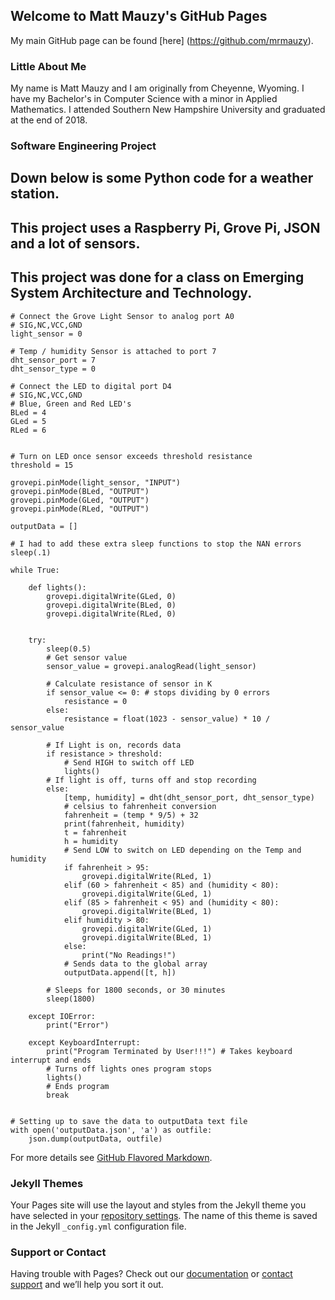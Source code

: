 ## Welcome to Matt Mauzy's GitHub Pages

My main GitHub page can be found [here] (https://github.com/mrmauzy).

### Little About Me

My name is Matt Mauzy and I am originally from Cheyenne, Wyoming. 
I have my Bachelor's in Computer Science with a minor in Applied Mathematics.
I attended Southern New Hampshire University and graduated at the end of 2018. 

### Software Engineering Project
## Down below is some Python code for a weather station.
## This project uses a Raspberry Pi, Grove Pi, JSON and a lot of sensors.
## This project was done for a class on Emerging System Architecture and Technology.

```
# Connect the Grove Light Sensor to analog port A0
# SIG,NC,VCC,GND
light_sensor = 0

# Temp / humidity Sensor is attached to port 7
dht_sensor_port = 7
dht_sensor_type = 0

# Connect the LED to digital port D4
# SIG,NC,VCC,GND
# Blue, Green and Red LED's
BLed = 4
GLed = 5
RLed = 6


# Turn on LED once sensor exceeds threshold resistance
threshold = 15

grovepi.pinMode(light_sensor, "INPUT")
grovepi.pinMode(BLed, "OUTPUT")
grovepi.pinMode(GLed, "OUTPUT")
grovepi.pinMode(RLed, "OUTPUT")

outputData = []

# I had to add these extra sleep functions to stop the NAN errors
sleep(.1)

while True:

    def lights():
        grovepi.digitalWrite(GLed, 0)
        grovepi.digitalWrite(BLed, 0)
        grovepi.digitalWrite(RLed, 0)


    try:
        sleep(0.5)
        # Get sensor value
        sensor_value = grovepi.analogRead(light_sensor)

        # Calculate resistance of sensor in K
        if sensor_value <= 0: # stops dividing by 0 errors
            resistance = 0
        else:
            resistance = float(1023 - sensor_value) * 10 / sensor_value

        # If Light is on, records data
        if resistance > threshold:
            # Send HIGH to switch off LED
            lights()
        # If light is off, turns off and stop recording
        else:
            [temp, humidity] = dht(dht_sensor_port, dht_sensor_type)
            # celsius to fahrenheit conversion
            fahrenheit = (temp * 9/5) + 32
            print(fahrenheit, humidity)
            t = fahrenheit
            h = humidity
            # Send LOW to switch on LED depending on the Temp and humidity
            if fahrenheit > 95:
                grovepi.digitalWrite(RLed, 1)
            elif (60 > fahrenheit < 85) and (humidity < 80):
                grovepi.digitalWrite(GLed, 1)
            elif (85 > fahrenheit < 95) and (humidity < 80):
                grovepi.digitalWrite(BLed, 1)
            elif humidity > 80:
                grovepi.digitalWrite(GLed, 1)
                grovepi.digitalWrite(BLed, 1)
            else:
                print("No Readings!")
            # Sends data to the global array
            outputData.append([t, h])

        # Sleeps for 1800 seconds, or 30 minutes
        sleep(1800)

    except IOError:
        print("Error")

    except KeyboardInterrupt:
        print("Program Terminated by User!!!") # Takes keyboard interrupt and ends
        # Turns off lights ones program stops
        lights()
        # Ends program
        break
    

# Setting up to save the data to outputData text file
with open('outputData.json', 'a') as outfile:
    json.dump(outputData, outfile)
```

For more details see [GitHub Flavored Markdown](https://guides.github.com/features/mastering-markdown/).

### Jekyll Themes

Your Pages site will use the layout and styles from the Jekyll theme you have selected in your [repository settings](https://github.com/MrMauzy/MrMauzy.github.io/settings). The name of this theme is saved in the Jekyll `_config.yml` configuration file.

### Support or Contact

Having trouble with Pages? Check out our [documentation](https://help.github.com/categories/github-pages-basics/) or [contact support](https://github.com/contact) and we’ll help you sort it out.
